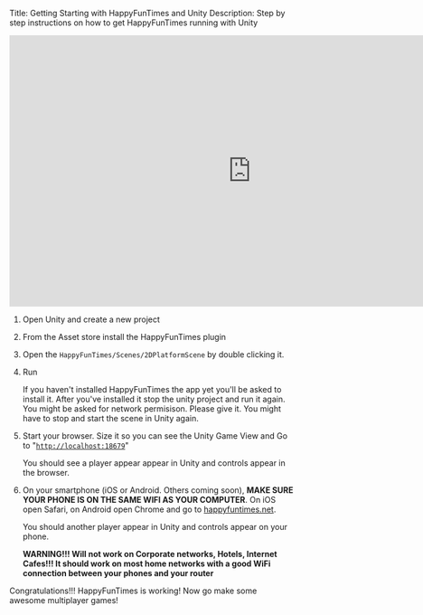 Title: Getting Starting with HappyFunTimes and Unity
Description: Step by step instructions on how to get HappyFunTimes running with Unity

<iframe width="853" height="480" src="https://www.youtube.com/embed/yvt9btwrUAU?rel=0" frameborder="0" allowfullscreen></iframe>

1.  Open Unity and create a new project
2.  From the Asset store install the HappyFunTimes plugin
3.  Open the `HappyFunTimes/Scenes/2DPlatformScene` by double clicking it.
4.  Run

    If you haven't installed HappyFunTimes the app yet you'll be
    asked to install it. After you've installed it stop the unity
    project and run it again. You might be asked for network permisison.
    Please give it. You might have to stop and start the scene in
    Unity again.

5.  Start your browser. Size it so you can see the Unity Game View and
    Go to "[`http://localhost:18679`](http://localhost:18679)"

    You should see a player appear appear in Unity and controls appear
    in the browser.

6.  On your smartphone (iOS or Android. Others coming soon), **MAKE SURE YOUR
    PHONE IS ON THE SAME WIFI AS YOUR COMPUTER**. On iOS open Safari, on Android
    open Chrome and go to [happyfuntimes.net](http://happyfuntimes.net).

    You should another player appear in Unity and controls appear on your phone.

    **WARNING!!! Will not work on Corporate networks, Hotels, Internet Cafes!!!
    It should work on most home networks with a good WiFi connection between your
    phones and your router**

Congratulations!!! HappyFunTimes is working! Now go make some awesome
multiplayer games!



